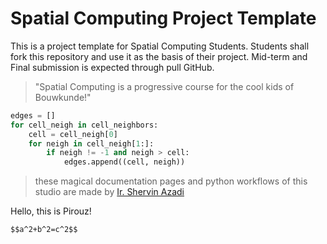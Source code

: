 # Spatial Computing Project Template

This is a project template for Spatial Computing Students. Students shall fork this repository and use it as the basis of their project. Mid-term and Final submission is expected through pull GitHub.

>"Spatial Computing is a progressive course for the cool kids of Bouwkunde!"

```python
edges = []
for cell_neigh in cell_neighbors:
    cell = cell_neigh[0]
    for neigh in cell_neigh[1:]:
        if neigh != -1 and neigh > cell:
            edges.append((cell, neigh))
```
>these magical documentation pages and python workflows of this studio are made by [Ir. Shervin Azadi](https://shervinazadi.com/)

Hello, this is Pirouz!

`$$a^2+b^2=c^2$$`